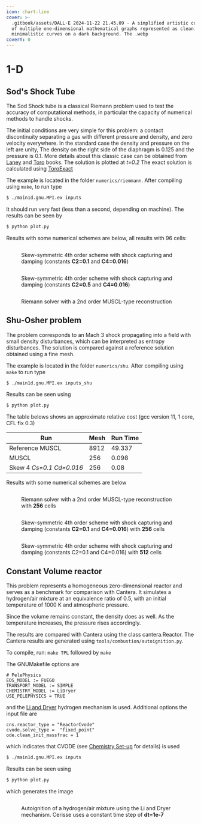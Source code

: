 ```yaml
---
icon: chart-line
cover: >-
  .gitbook/assets/DALL·E 2024-11-22 21.45.09 - A simplified artistic composition
  of multiple one-dimensional mathematical graphs represented as clean,
  minimalistic curves on a dark background. The .webp
coverY: 0
---
```


# 1-D

## Sod's Shock Tube

The Sod Shock tube is a classical Riemann problem used to test the accuracy of computational methods, in particular the capacity of numerical methods to handle shocks.

The initial conditions are very simple for this problem: a contact discontinuity separating a gas with different pressure and density, and zero velocity everywhere. In the standard case the density and pressure on the left are unity, The density on the right side of the diaphragm is 0.125 and the pressure is 0.1. More details about this classic case can be obtained from [Laney](https://www.cambridge.org/core/books/computational-gasdynamics/B216E16E4B62AC2C4E1AFD6811AFE0EA) and [Toro](https://link.springer.com/book/10.1007/b79761) books. The solution is plotted at _t=0.2_ The exact solution is calculated using [ToroExact](https://github.com/tahandy/ToroExact)

The example is located in the folder `numerics/riemmann`. After compiling using `make`, to run type

```bash
$ ./main1d.gnu.MPI.ex inputs
```

It should run very fast (less than a second, depending on machine). The results can be seen by

```bash
$ python plot.py
```

Results with some numerical schemes are below, all results with 96 cells:

<figure><img src=".gitbook/assets/num_rie_skew_damp.png" alt=""><figcaption><p>Skew-symmetric 4th order scheme with shock capturing and damping (constants <strong>C2=0.1</strong> and <strong>C4=0.016</strong>)</p></figcaption></figure>

<figure><img src=".gitbook/assets/num_rie_skew_damp2.png" alt=""><figcaption><p>Skew-symmetric 4th order scheme with shock capturing and damping (constants <strong>C2=0.5</strong> and <strong>C4=0.016</strong>)</p></figcaption></figure>

<figure><img src=".gitbook/assets/num_rie_muscl.png" alt=""><figcaption><p>Riemann solver with a 2nd order MUSCL-type reconstruction</p></figcaption></figure>

## Shu-Osher problem

The problem corresponds to an Mach 3 shock propagating into a field with small density disturbances, which can be interpreted as entropy disturbances. The solution is compared against a reference solution obtained using a fine mesh.

The example is located in the folder `numerics/shu`. After compiling using `make` to run type

```bash
$ ./main1d.gnu.MPI.ex inputs_shu
```

Results can be seen using

```bash
$ python plot.py
```

The table belows shows an approximate relative cost (gcc version 11, 1 core, CFL fix 0.3)

| Run                      | Mesh | Run Time |
| ------------------------ | ---- | -------- |
| Reference MUSCL          | 8912 | 49.337   |
| MUSCL                    | 256  | 0.098    |
| Skew 4 _Cs=0.1 Cd=0.016_ | 256  | 0.08     |

Results with some numerical schemes are below

<figure><img src=".gitbook/assets/num_shu_muscl.png" alt=""><figcaption><p>Riemann solver with a 2nd order MUSCL-type reconstruction with <strong>256</strong> cells</p></figcaption></figure>

<figure><img src=".gitbook/assets/num_shu_skew.png" alt=""><figcaption><p>Skew-symmetric 4th order scheme with shock capturing and damping (constants <strong>C2=0.1</strong> and <strong>C4=0.016</strong>) with <strong>256</strong> cells</p></figcaption></figure>

<figure><img src=".gitbook/assets/num_shu_skew2.png" alt=""><figcaption><p>Skew-symmetric 4th order scheme with shock capturing and damping (constants C2=0.1 and C4=0.016) with <strong>512</strong> cells</p></figcaption></figure>

## Constant Volume reactor

This problem represents a homogeneous zero-dimensional reactor and serves as a benchmark for comparison with Cantera. It simulates a hydrogen/air mixture at an equivalence ratio of 0.5, with an initial temperature of 1000 K and atmospheric pressure.

Since the volume remains constant, the density does as well. As the temperature increases, the pressure rises accordingly.

The results are compared with Cantera using the class cantera.Reactor. The Cantera results are generated using `tools/combustion/autoignition.py`.

To compile, run: `make TPL` followed by `make`

The GNUMakefile options are

```
# PelePhysics
EOS_MODEL := FUEGO
TRANSPORT_MODEL := SIMPLE
CHEMISTRY_MODEL := LiDryer
USE_PELEPHYSICS = TRUE
```

and the [Li and Dryer](https://doi.org/10.1002/kin.20026) hydrogen mechanism is used. Additional options the input file are

```
cns.reactor_type = "ReactorCvode"
cvode.solve_type =  "fixed_point"
ode.clean_init_massfrac = 1
```

which indicates that CVODE (see  [Chemistry Set-up](chemistry.md#chemistry-integration) for details) is used

```bash
$ ./main1d.gnu.MPI.ex inputs
```

Results can be seen using

```bash
$ python plot.py
```

which generates the image

<figure><img src=".gitbook/assets/autoignition.png" alt=""><figcaption><p>Autoignition of a hydrogen/air mixture using the Li and Dryer mechanism. Cerisse uses a  constant time step of <strong>dt=1e-7</strong></p></figcaption></figure>

